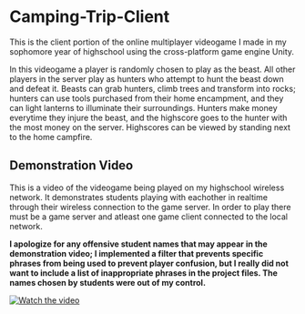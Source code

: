 # Camping-Trip-Client

This is the client portion of the online multiplayer videogame I made in my sophomore year of highschool using the cross-platform game engine Unity.

In this videogame a player is randomly chosen to play as the beast. All other players in the server play as hunters who attempt to hunt the beast down and defeat it. Beasts can grab hunters, climb trees and transform into rocks; hunters can use tools purchased from their home encampment, and they can light lanterns to illuminate their surroundings. Hunters make money everytime they injure the beast, and the highscore goes to the hunter with the most money on the server. Highscores can be viewed by standing next to the home campfire.

## Demonstration Video

This is a video of the videogame being played on my highschool wireless network. It demonstrates students playing with eachother in realtime through their wireless connection to the game server. In order to play there must be a game server and atleast one game client connected to the local network.

**I apologize for any offensive student names that may appear in the demonstration video; I implemented a filter that prevents specific phrases from being used to prevent player confusion, but I really did not want to include a list of inappropriate phrases in the project files. The names chosen by students were out of my control.**

[![Watch the video](https://img.youtube.com/vi/RgiiyS6nZ5A/maxresdefault.jpg)](https://youtu.be/RgiiyS6nZ5A)
